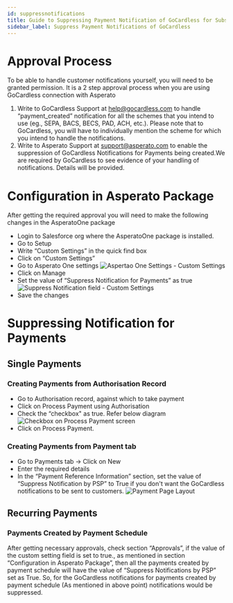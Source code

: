 ```yaml
---
id: suppressnotifications
title: Guide to Suppressing Payment Notification of GoCardless for Subscription Payments
sidebar_label: Suppress Payment Notifications of GoCardless
---
```


# Approval Process
To be able to handle customer notifications yourself, you will need to be granted permission. It is a 2 step approval process when you are using GoCardless connection with Asperato
1. Write to GoCardless Support at help@gocardless.com to handle “payment_created” notification for all the schemes that you intend to use (eg., SEPA, BACS, BECS, PAD, ACH, etc.). Please note that to GoCardless, you will have to individually mention the scheme for which you intend to handle the notifications.
2. Write to Asperato Support at support@asperato.com to enable the suppression of GoCardless Notifications for Payments being created.We are required by GoCardless to see evidence of your handling of notifications. Details will be provided.

# Configuration in Asperato Package
After getting the required approval you will need to make the following changes in the AsperatoOne package
+ Login to Salesforce org where the AsperatoOne package is installed.
+ Go to Setup
+ Write “Custom Settings” in the quick find box
+ Click on “Custom Settings”
+ Go to Asperato One settings
![Aspertao One Settings - Custom Settings](/userdocs/img/supress_payment_notification/AsperatoOneSettings.png "Custom Settings")
+ Click on Manage
+ Set the value of “Suppress Notification for Payments” as true
![Suppress Notification field - Custom Settings](/userdocs/img/supress_payment_notification/CustomSettings.png "Custom Setting Value")
+ Save the changes

# Suppressing Notification for Payments
## Single Payments
### Creating Payments from Authorisation Record
+ Go to Authorisation record, against which to take payment
+ Click on Process Payment using Authorisation
+ Check the “checkbox" as true. Refer below diagram
![Checkbox on Process Payment screen](/userdocs/img/supress_payment_notification/paymentscreen.PNG "Process Payment Screen")
+ Click on Process Payment.

### Creating Payments from Payment tab
+ Go to Payments tab -> Click on New
+ Enter the required details
+ In the “Payment Reference Information” section, set the value of “Suppress Notification by PSP” to True if you don't want the GoCardless notifications to be sent to customers.
![Payment Page Layout](/userdocs/img/supress_payment_notification/paymentpagelayoout.png "Payment Page Layout")

## Recurring Payments
### Payments Created by Payment Schedule
After getting necessary approvals, check section “Approvals”, if the value of the custom setting field is set to true., as mentioned in section “Configuration in Asperato Package”, then all the payments created by payment schedule will have the value of “Suppress Notifications by PSP” set as True.
So, for the GoCardless notifications for payments created by payment schedule (As mentioned in above point) notifications would be suppressed.
